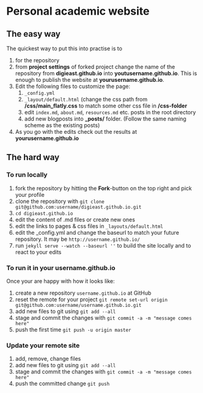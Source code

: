 # Personal academic website

## The easy way

The quickest way to put this into practise is to

1. for the repository
2. from **project settings** of forked project change the name of the repository from **digieast.github.io** into **youtusername.github.io**. This is enough to publish the website at **yourusername.github.io**.
3. Edit the following files to customize the page:
    1. `_config.yml`
    2. `_layout/default.html` (change the css path from **/css/main_flatly.css** to match some other css file in **/css-folder**
    3. edit `index.md`, `about.md`, `resources.md` etc. posts in the root directory
    4. add new blogposts into **_posts/** folder. (Follow the same naming scheme as the existing posts)
4. As you go with the edits check out the results at **yourusername.github.io**



## The hard way


### To run locally

1. fork the repository by hitting the **Fork**-button on the top right and pick your profile
1. clone the repository with `git clone git@github.com:username/digieast.github.io.git`
2. `cd digieast.github.io`
2. edit the content of .md files or create new ones
3. edit the links to pages & css files in `_layouts/default.html`
4. edit the _config.yml and change the baseurl to match your future repository. It may be `http://username.github.io/`
4. run `jekyll serve --watch --baseurl ''` to build the site locally and to react to your edits

### To run it in your username.github.io

Once your are happy with how it looks like:

1. create a new repository `username.github.io` at GitHub
2. reset the remote for your project `git remote set-url origin git@github.com:username/username.github.io.git`
3. add new files to git using `git add --all`
4. stage and commit the changes with `git commit -a -m "message comes here"`
5. push the first time `git push -u origin master`

### Update your remote site

1. add, remove, change files
2. add new files to git using `git add --all`
3. stage and commit the changes with `git commit -a -m "message comes here"`
4. push the committed change `git push`
